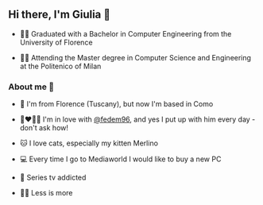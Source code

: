 ## Hi there, I'm Giulia 👋

+ 👩‍🎓 Graduated with a Bachelor in Computer Engineering from the University of Florence

+ 👩‍💻 Attending the Master degree in Computer Science and Engineering at the Politenico of Milan 


### About me 👧

+ 🏡 I'm from Florence (Tuscany), but now I'm based in Como 

+ 👩‍❤️‍💋‍👨 I'm in love with [@fedem96](https://github.com/fedem96), and yes I put up with him every day - don't ask how!

+ 🐱 I love cats, especially my kitten Merlino

+ 💻 Every time I go to Mediaworld I would like to buy a new PC

+ 🎥 Series tv addicted

+ 🧘‍♀️ Less is more
